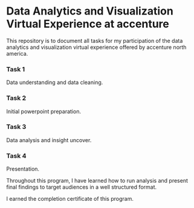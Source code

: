 # Data Analytics and Visualization Virtual Experience at accenture

This repository is to document all tasks for my participation of the data analytics and visualization virtual experience offered by accenture north america. 

### Task 1
Data understanding and data cleaning.

### Task 2
Initial powerpoint preparation.

### Task 3
Data analysis and insight uncover.

### Task 4
Presentation.

Throughout this program, I have learned how to run analysis and present final findings to target audiences in a well structured format.

I earned the completion certificate of this program. 
